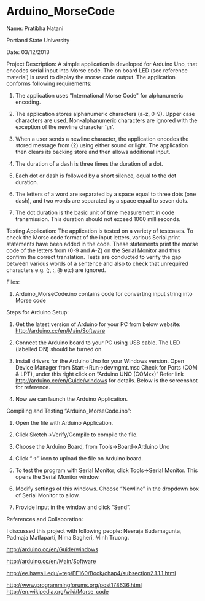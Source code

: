 Arduino_MorseCode
=================

Name: Pratibha Natani

Portland State University

Date: 03/12/2013


Project Description: 
A simple application is developed for Arduino Uno, that encodes serial input into Morse code. The on board LED (see reference material) is used to display the morse code output. The application conforms following requirements:

1. The application uses "International Morse Code" for alphanumeric encoding.

2. The application stores alphanumeric characters (a-z, 0-9). Upper case characters are used. Non-alphanumeric characters are ignored with the exception of the newline character '\n'.

3. When a user sends a newline character, the application encodes the stored message from (2) using either sound or light. The application then clears its backing store and then allows additional input.

4. The duration of a dash is three times the duration of a dot.

5. Each dot or dash is followed by a short silence, equal to the dot duration.

6. The letters of a word are separated by a space equal to three dots (one dash), and two words are separated by a space equal to seven dots.

7. The dot duration is the basic unit of time measurement in code transmission. This duration should not exceed 1000 milliseconds.

Testing Application: 
The application is tested on a variety of testcases. To check the Morse code format of the input letters, various Serial.print statements have been added in the code. These statements print the morse code of the letters from (0-9 and A-Z) on the Serial Monitor and thus confirm the correct translation. Tests are conducted to verify the gap between various words of a sentence and also to check that unrequired characters e.g. (;, :, @ etc) are ignored.


Files:

1) Arduino_MorseCode.ino contains code for converting input string into Morse code


Steps for Arduino Setup:

1) Get the latest version of Arduino for your PC from below website:
http://arduino.cc/en/Main/Software 

2) Connect the Arduino board to your PC using USB cable. The LED (labelled ON) should be turned on. 

3) Install drivers for the Arduino Uno for your Windows version. Open Device Manager from Start->Run->devmgmt.msc Check for Ports (COM & LPT), under this right click on “Arduino UNO (COMxx)” Refer link http://arduino.cc/en/Guide/windows for details. Below is the screenshot for reference.

4) Now we can launch the Arduino Application.


Compiling and Testing “Arduino_MorseCode.ino”:

1) Open the file with Arduino Application.

2) Click Sketch->Verify/Compile to compile the file.

3) Choose the Arduino Board, from Tools->Board->Arduino Uno

4) Click “->” icon to upload the file on Arduino board.

5) To test the program with Serial Monitor, click Tools->Serial Monitor. This opens the Serial Monitor window.

6) Modify settings of this windows. Choose “Newline” in the dropdown box of Serial Monitor to allow.

7) Provide Input in the window and click “Send”.


References and Collaboration:

I discussed this project with following people: Neeraja Budamagunta, Padmaja Matlaparti, Nima Bagheri, Minh Truong.

http://arduino.cc/en/Guide/windows

http://arduino.cc/en/Main/Software

http://ee.hawaii.edu/~tep/EE160/Book/chap4/subsection2.1.1.1.html

http://www.programmingforums.org/post178636.html http://en.wikipedia.org/wiki/Morse_code
